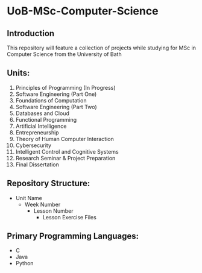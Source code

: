 # UoB-MSc-Computer-Science
## Introduction
This repository will feature a collection of projects while studying for MSc in Computer Science from the University of Bath
## Units:
1. Principles of Programming (In Progress)
2. Software Engineering (Part One)
3. Foundations of Computation
4. Software Engineering (Part Two)
5. Databases and Cloud
6. Functional Programming
7. Artificial Intelligence
8. Entrepreneurship
9. Theory of Human Computer Interaction
10. Cybersecurity
11. Intelligent Control and Cognitive Systems
12. Research Seminar & Project Preparation
13. Final Dissertation
## Repository Structure:
* Unit Name
  * Week Number
    * Lesson Number
      * Lesson Exercise Files
## Primary Programming Languages:
  *   C
  *   Java
  *   Python
